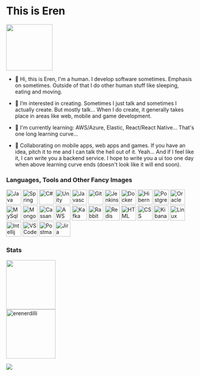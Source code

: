 <h1 align="left">This is Eren</h1>

<img height="124em"  src="https://media0.giphy.com/media/Nx0rz3jtxtEre/giphy.gif?cid=ecf05e47qodqko8hpzcki8iu6ocyodcv3a25o7iturhwtdhp&rid=giphy.gif&ct=g" />

- 👋 Hi, this is Eren, I'm a human. I develop software sometimes. Emphasis on sometimes. Outside of that I do other human stuff like sleeping, eating and moving.

- 👀 I’m interested in creating. Sometimes I just talk and sometimes I actually create. But mostly talk... When I do create, it generally takes place in areas like web, mobile and game development.

- 🌱 I'm currently learning: AWS/Azure, Elastic, React/React Native... That's one long learning curve...

- 💞️ Collaborating on mobile apps, web apps and games. If you have an idea, pitch it to me and I can talk the hell out of it. Yeah... And if I feel like it, I can write you a backend service. I hope to write you a ui too one day when above learning curve ends (doesn't look like it will end soon).

<h3 align="left">Languages, Tools and Other Fancy Images</h3>
<p>
  <a href="https://java.com/"><img height="40em" src="https://www.vectorlogo.zone/logos/java/java-icon.svg" alt="Java 8/11/17+" /></a>
  <a href="https://spring.io/"><img height="40em" src="https://www.vectorlogo.zone/logos/springio/springio-icon.svg" alt="Spring and Spring Boot" /></a>
  <a href="https://learn.microsoft.com/en-us/dotnet/csharp/"><img height="40em" src="https://cdn.worldvectorlogo.com/logos/c--4.svg" alt="C#" /></a>
  <a href="https://unity.com/"><img height="40em" src="https://www.vectorlogo.zone/logos/unity3d/unity3d-icon.svg" alt="Unity" /></a>
  <a href="https://javascript.com/"><img height="40em" src="https://upload.vectorlogo.zone/logos/javascript/images/239ec8a4-163e-4792-83b6-3f6d96911757.svg" alt="Javascript" /></a>
  <a href="https://git-scm.com/"><img height="40em" src="https://www.vectorlogo.zone/logos/git-scm/git-scm-icon.svg" alt="Git" /></a>
  <a href="https://jenkins.io/"><img height="40em" src="https://www.vectorlogo.zone/logos/jenkins/jenkins-icon.svg" alt="Jenkins" /></a>
  <a href="https://docker.com/"><img height="40em" src="https://www.vectorlogo.zone/logos/docker/docker-icon.svg" alt="Docker" /></a>
  <a href="https://hibernate.org/"><img height="40em" src="https://www.vectorlogo.zone/logos/hibernate/hibernate-icon.svg" alt="Hibernate" /></a>
  <a href="https://postgresql.org/"><img height="40em" src="https://www.vectorlogo.zone/logos/postgresql/postgresql-icon.svg" alt="Postgres" /></a>
  <a href="https://oracle.com/"><img height="40em" src="https://www.vectorlogo.zone/logos/oracle/oracle-icon.svg" alt="Oracle" /></a>
  <a href="https://mysql.com/"><img height="40em" src="https://www.vectorlogo.zone/logos/mysql/mysql-icon.svg" alt="MySql" /></a>
  <a href="https://mongodb.com/"><img height="40em" src="https://www.vectorlogo.zone/logos/mongodb/mongodb-icon.svg" alt="MongoDb" /></a>
  <a href="https://cassandra.apache.org/"><img height="40em" src="https://www.vectorlogo.zone/logos/apache_cassandra/apache_cassandra-icon.svg" alt="Cassandra" /></a>
  <a href="https://aws.amazon.com/"><img height="40em" src="https://www.vectorlogo.zone/logos/amazon_aws/amazon_aws-icon.svg" alt="AWS" /></a>
  <a href="https://kafka.apache.org/"><img height="40em" src="https://www.vectorlogo.zone/logos/apache_kafka/apache_kafka-icon.svg" alt="Kafka" /></a>
  <a href="https://rabbitmq.com/"><img height="40em" src="https://www.vectorlogo.zone/logos/rabbitmq/rabbitmq-icon.svg" alt="RabbitMQ" /></a>
  <a href="https://redis.io/"><img height="40em" src="https://www.vectorlogo.zone/logos/redis/redis-icon.svg" alt="Redis" /></a>
  <a href="https://html.com/"><img height="40em" src="https://www.vectorlogo.zone/logos/w3_html5/w3_html5-icon.svg" alt="HTML" /></a>
  <a href="https://developer.mozilla.org/en-US/docs/Web/CSS"><img height="40em" src="https://www.vectorlogo.zone/logos/w3_css/w3_css-icon.svg" alt="CSS" /></a>
  <a href="https://elastic.co/kibana/"><img height="40em" src="https://www.vectorlogo.zone/logos/elasticco_kibana/elasticco_kibana-icon.svg" alt="Kibana" /></a>
  <a href="https://linux.org/"><img height="40em" src="https://www.vectorlogo.zone/logos/linux/linux-icon.svg" alt="Linux" /></a>
  <a href="https://jetbrains.com/idea/"><img height="40em" src="https://www.vectorlogo.zone/logos/jetbrains/jetbrains-icon.svg" alt="Intellij" /></a>
  <a href="https://code.visualstudio.com/"><img height="40em" src="https://www.vectorlogo.zone/logos/visualstudio_code/visualstudio_code-icon.svg" alt="VSCode" /></a>
  <a href="https://postman.com/"><img height="40em" src="https://www.vectorlogo.zone/logos/getpostman/getpostman-icon.svg" alt="Postman" /></a>
  <a href="https://atlassian.com/software/jira"><img height="40em" src="https://www.vectorlogo.zone/logos/atlassian_jira/atlassian_jira-icon.svg" alt="Jira" /></a>
</p>
<h3 align="left">Stats</h3>
<p>
<img height="132em" src="https://github-readme-stats.vercel.app/api?username=erenerdilli&&theme=synthwave&show_icons=true&hide_border=true" />
<br>
<img height="132em"  src="https://github-readme-streak-stats.herokuapp.com/?user=erenerdilli&theme=synthwave&hide_border=true" alt="erenerdilli" />
  
![](https://komarev.com/ghpvc/?username=erenerdilli&color=5e4a7c&style=flat&label=Views)

<!---
erenerdilli/erenerdilli is a ✨ special ✨ repository because its `README.md` (this file) appears on your GitHub profile.
--->
